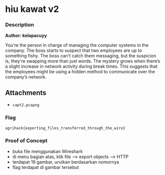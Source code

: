 # hiu kawat v2

### Description

**Author: kelapacuyy**

You're the person in charge of managing the computer systems in the company. The boss starts to suspect that two employees are up to something fishy. The boss can't catch them messaging, but the suspicion is, they're swapping more than just words. The mystery grows when there’s a slight increase in network activity during break times. This suggests that the employees might be using a hidden method to communicate over the company’s network.

## Attachments
- `capt2.pcapng`

### Flag

`agrihack{exporting_files_transferred_through_the_wire}`

### Proof of Concept
- buka file menggunakan Wireshark
- di menu bagian atas, klik file --> export objects --> HTTP
- terdapat 19 gambar, urutkan berdasarkan nomornya
- flag terdapat di gambar tersebut
